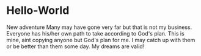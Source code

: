 # Hello-World
New adventure
Many may have gone very far but that is not my business.
Everyone has his/her own path to take according to God's plan.
This is mine, aint copying anyone but God's plan for me.
I may catch up with them or be better than them some day.
My dreams are valid!
